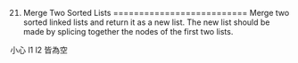 21. Merge Two Sorted Lists
==========================
Merge two sorted linked lists and return it as a new list. The new list should be made by splicing together the nodes of the first two lists.

小心 l1 l2 皆為空
